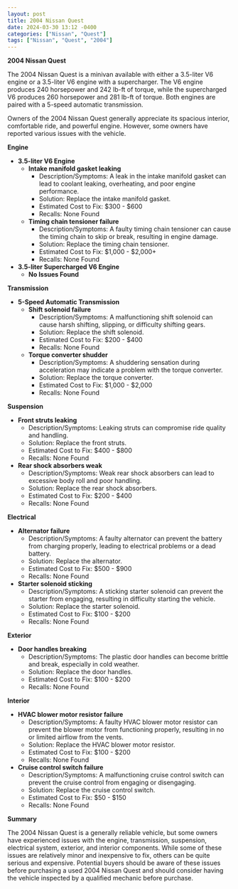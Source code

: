 ```yaml
---
layout: post
title: 2004 Nissan Quest
date: 2024-03-30 13:12 -0400
categories: ["Nissan", "Quest"]
tags: ["Nissan", "Quest", "2004"]
---
```

**2004 Nissan Quest**

The 2004 Nissan Quest is a minivan available with either a 3.5-liter V6 engine or a 3.5-liter V6 engine with a supercharger. The V6 engine produces 240 horsepower and 242 lb-ft of torque, while the supercharged V6 produces 260 horsepower and 281 lb-ft of torque. Both engines are paired with a 5-speed automatic transmission.

Owners of the 2004 Nissan Quest generally appreciate its spacious interior, comfortable ride, and powerful engine. However, some owners have reported various issues with the vehicle.

**Engine**

* **3.5-liter V6 Engine**
    * **Intake manifold gasket leaking**
        * Description/Symptoms: A leak in the intake manifold gasket can lead to coolant leaking, overheating, and poor engine performance.
        * Solution: Replace the intake manifold gasket.
        * Estimated Cost to Fix: $300 - $600
        * Recalls: None Found
    * **Timing chain tensioner failure**
        * Description/Symptoms: A faulty timing chain tensioner can cause the timing chain to skip or break, resulting in engine damage.
        * Solution: Replace the timing chain tensioner.
        * Estimated Cost to Fix: $1,000 - $2,000+
        * Recalls: None Found
* **3.5-liter Supercharged V6 Engine**
    * **No Issues Found**

**Transmission**

* **5-Speed Automatic Transmission**
    * **Shift solenoid failure**
        * Description/Symptoms: A malfunctioning shift solenoid can cause harsh shifting, slipping, or difficulty shifting gears.
        * Solution: Replace the shift solenoid.
        * Estimated Cost to Fix: $200 - $400
        * Recalls: None Found
    * **Torque converter shudder**
        * Description/Symptoms: A shuddering sensation during acceleration may indicate a problem with the torque converter.
        * Solution: Replace the torque converter.
        * Estimated Cost to Fix: $1,000 - $2,000
        * Recalls: None Found

**Suspension**

* **Front struts leaking**
    * Description/Symptoms: Leaking struts can compromise ride quality and handling.
    * Solution: Replace the front struts.
    * Estimated Cost to Fix: $400 - $800
    * Recalls: None Found
* **Rear shock absorbers weak**
    * Description/Symptoms: Weak rear shock absorbers can lead to excessive body roll and poor handling.
    * Solution: Replace the rear shock absorbers.
    * Estimated Cost to Fix: $200 - $400
    * Recalls: None Found

**Electrical**

* **Alternator failure**
    * Description/Symptoms: A faulty alternator can prevent the battery from charging properly, leading to electrical problems or a dead battery.
    * Solution: Replace the alternator.
    * Estimated Cost to Fix: $500 - $900
    * Recalls: None Found
* **Starter solenoid sticking**
    * Description/Symptoms: A sticking starter solenoid can prevent the starter from engaging, resulting in difficulty starting the vehicle.
    * Solution: Replace the starter solenoid.
    * Estimated Cost to Fix: $100 - $200
    * Recalls: None Found

**Exterior**

* **Door handles breaking**
    * Description/Symptoms: The plastic door handles can become brittle and break, especially in cold weather.
    * Solution: Replace the door handles.
    * Estimated Cost to Fix: $100 - $200
    * Recalls: None Found

**Interior**

* **HVAC blower motor resistor failure**
    * Description/Symptoms: A faulty HVAC blower motor resistor can prevent the blower motor from functioning properly, resulting in no or limited airflow from the vents.
    * Solution: Replace the HVAC blower motor resistor.
    * Estimated Cost to Fix: $100 - $200
    * Recalls: None Found
* **Cruise control switch failure**
    * Description/Symptoms: A malfunctioning cruise control switch can prevent the cruise control from engaging or disengaging.
    * Solution: Replace the cruise control switch.
    * Estimated Cost to Fix: $50 - $150
    * Recalls: None Found

**Summary**

The 2004 Nissan Quest is a generally reliable vehicle, but some owners have experienced issues with the engine, transmission, suspension, electrical system, exterior, and interior components. While some of these issues are relatively minor and inexpensive to fix, others can be quite serious and expensive. Potential buyers should be aware of these issues before purchasing a used 2004 Nissan Quest and should consider having the vehicle inspected by a qualified mechanic before purchase.
